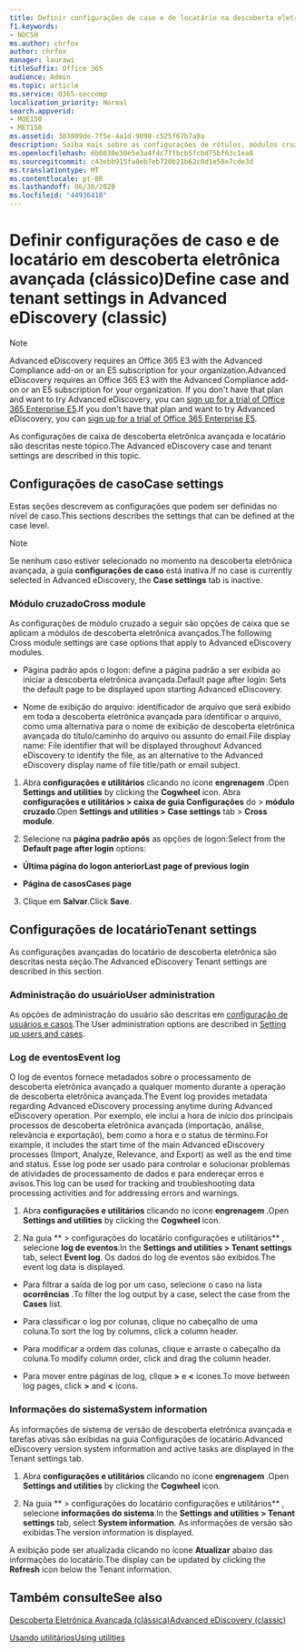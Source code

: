 ```yaml
---
title: Definir configurações de caso e de locatário na descoberta eletrônica avançada
f1.keywords:
- NOCSH
ms.author: chrfox
author: chrfox
manager: laurawi
titleSuffix: Office 365
audience: Admin
ms.topic: article
ms.service: O365-seccomp
localization_priority: Normal
search.appverid:
- MOE150
- MET150
ms.assetid: 383809de-7f5e-4a1d-9098-c525f67b7a9a
description: Saiba mais sobre as configurações de rótulos, módulos cruzados e locatários que você pode definir no nível do caso na descoberta eletrônica avançada.
ms.openlocfilehash: 6b0030e30e5e3a4f4c77fbcb5fcbd75bf63c1ea8
ms.sourcegitcommit: c43ebb915fa0eb7eb720b21b62c0d1e58e7cde3d
ms.translationtype: MT
ms.contentlocale: pt-BR
ms.lasthandoff: 06/30/2020
ms.locfileid: "44936418"
---
```

# <a name="define-case-and-tenant-settings-in-advanced-ediscovery-classic"></a><span data-ttu-id="940a7-103">Definir configurações de caso e de locatário em descoberta eletrônica avançada (clássico)</span><span class="sxs-lookup"><span data-stu-id="940a7-103">Define case and tenant settings in Advanced eDiscovery (classic)</span></span>

> [!NOTE]
> <span data-ttu-id="940a7-104">Advanced eDiscovery requires an Office 365 E3 with the Advanced Compliance add-on or an E5 subscription for your organization.</span><span class="sxs-lookup"><span data-stu-id="940a7-104">Advanced eDiscovery requires an Office 365 E3 with the Advanced Compliance add-on or an E5 subscription for your organization.</span></span> <span data-ttu-id="940a7-105">If you don't have that plan and want to try Advanced eDiscovery, you can [sign up for a trial of Office 365 Enterprise E5](https://go.microsoft.com/fwlink/p/?LinkID=698279).</span><span class="sxs-lookup"><span data-stu-id="940a7-105">If you don't have that plan and want to try Advanced eDiscovery, you can [sign up for a trial of Office 365 Enterprise E5](https://go.microsoft.com/fwlink/p/?LinkID=698279).</span></span> 
  
<span data-ttu-id="940a7-106">As configurações de caixa de descoberta eletrônica avançada e locatário são descritas neste tópico.</span><span class="sxs-lookup"><span data-stu-id="940a7-106">The Advanced eDiscovery case and tenant settings are described in this topic.</span></span>
  
## <a name="case-settings"></a><span data-ttu-id="940a7-107">Configurações de caso</span><span class="sxs-lookup"><span data-stu-id="940a7-107">Case settings</span></span>

<span data-ttu-id="940a7-108">Estas seções descrevem as configurações que podem ser definidas no nível de caso.</span><span class="sxs-lookup"><span data-stu-id="940a7-108">This sections describes the settings that can be defined at the case level.</span></span>
  
> [!NOTE]
> <span data-ttu-id="940a7-109">Se nenhum caso estiver selecionado no momento na descoberta eletrônica avançada, a guia **configurações de caso** está inativa.</span><span class="sxs-lookup"><span data-stu-id="940a7-109">If no case is currently selected in Advanced eDiscovery, the **Case settings** tab is inactive.</span></span> 
  
### <a name="cross-module"></a><span data-ttu-id="940a7-110">Módulo cruzado</span><span class="sxs-lookup"><span data-stu-id="940a7-110">Cross module</span></span>

<span data-ttu-id="940a7-111">As configurações de módulo cruzado a seguir são opções de caixa que se aplicam a módulos de descoberta eletrônica avançados.</span><span class="sxs-lookup"><span data-stu-id="940a7-111">The following Cross module settings are case options that apply to Advanced eDiscovery modules.</span></span>
  
- <span data-ttu-id="940a7-112">Página padrão após o logon: define a página padrão a ser exibida ao iniciar a descoberta eletrônica avançada.</span><span class="sxs-lookup"><span data-stu-id="940a7-112">Default page after login: Sets the default page to be displayed upon starting Advanced eDiscovery.</span></span>
    
- <span data-ttu-id="940a7-113">Nome de exibição do arquivo: identificador de arquivo que será exibido em toda a descoberta eletrônica avançada para identificar o arquivo, como uma alternativa para o nome de exibição de descoberta eletrônica avançada do título/caminho do arquivo ou assunto do email.</span><span class="sxs-lookup"><span data-stu-id="940a7-113">File display name: File identifier that will be displayed throughout Advanced eDiscovery to identify the file, as an alternative to the Advanced eDiscovery display name of file title/path or email subject.</span></span>
    
1. <span data-ttu-id="940a7-114">Abra **configurações e utilitários** clicando no ícone **engrenagem** .</span><span class="sxs-lookup"><span data-stu-id="940a7-114">Open **Settings and utilities** by clicking the **Cogwheel** icon.</span></span> <span data-ttu-id="940a7-115">Abra **configurações e utilitários \> caixa de guia Configurações** do \> **módulo cruzado**.</span><span class="sxs-lookup"><span data-stu-id="940a7-115">Open **Settings and utilities \> Case settings** tab \> **Cross module**.</span></span> 
    
2. <span data-ttu-id="940a7-116">Selecione na **página padrão após** as opções de logon:</span><span class="sxs-lookup"><span data-stu-id="940a7-116">Select from the **Default page after login** options:</span></span> 
    
  - <span data-ttu-id="940a7-117">**Última página do logon anterior**</span><span class="sxs-lookup"><span data-stu-id="940a7-117">**Last page of previous login**</span></span>
    
  - <span data-ttu-id="940a7-118">**Página de casos**</span><span class="sxs-lookup"><span data-stu-id="940a7-118">**Cases page**</span></span>
    
3. <span data-ttu-id="940a7-119">Clique em **Salvar**.</span><span class="sxs-lookup"><span data-stu-id="940a7-119">Click **Save**.</span></span>
    
## <a name="tenant-settings"></a><span data-ttu-id="940a7-120">Configurações de locatário</span><span class="sxs-lookup"><span data-stu-id="940a7-120">Tenant settings</span></span>

<span data-ttu-id="940a7-121">As configurações avançadas do locatário de descoberta eletrônica são descritas nesta seção.</span><span class="sxs-lookup"><span data-stu-id="940a7-121">The Advanced eDiscovery Tenant settings are described in this section.</span></span>
  
### <a name="user-administration"></a><span data-ttu-id="940a7-122">Administração do usuário</span><span class="sxs-lookup"><span data-stu-id="940a7-122">User administration</span></span>

<span data-ttu-id="940a7-123">As opções de administração do usuário são descritas em [configuração de usuários e casos](set-up-users-and-cases-in-advanced-ediscovery.md).</span><span class="sxs-lookup"><span data-stu-id="940a7-123">The User administration options are described in [Setting up users and cases](set-up-users-and-cases-in-advanced-ediscovery.md).</span></span>
  
### <a name="event-log"></a><span data-ttu-id="940a7-124">Log de eventos</span><span class="sxs-lookup"><span data-stu-id="940a7-124">Event log</span></span>

<span data-ttu-id="940a7-125">O log de eventos fornece metadados sobre o processamento de descoberta eletrônica avançado a qualquer momento durante a operação de descoberta eletrônica avançada.</span><span class="sxs-lookup"><span data-stu-id="940a7-125">The Event log provides metadata regarding Advanced eDiscovery processing anytime during Advanced eDiscovery operation.</span></span> <span data-ttu-id="940a7-126">Por exemplo, ele inclui a hora de início dos principais processos de descoberta eletrônica avançada (importação, análise, relevância e exportação), bem como a hora e o status de término.</span><span class="sxs-lookup"><span data-stu-id="940a7-126">For example, it includes the start time of the main Advanced eDiscovery processes (Import, Analyze, Relevance, and Export) as well as the end time and status.</span></span> <span data-ttu-id="940a7-127">Esse log pode ser usado para controlar e solucionar problemas de atividades de processamento de dados e para endereçar erros e avisos.</span><span class="sxs-lookup"><span data-stu-id="940a7-127">This log can be used for tracking and troubleshooting data processing activities and for addressing errors and warnings.</span></span>
  
1. <span data-ttu-id="940a7-128">Abra **configurações e utilitários** clicando no ícone **engrenagem** .</span><span class="sxs-lookup"><span data-stu-id="940a7-128">Open **Settings and utilities** by clicking the **Cogwheel** icon.</span></span> 
    
2. <span data-ttu-id="940a7-129">Na guia \*\* \> configurações do locatário configurações e utilitários\*\* , selecione **log de eventos**.</span><span class="sxs-lookup"><span data-stu-id="940a7-129">In the **Settings and utilities \> Tenant settings** tab, select **Event log**.</span></span> <span data-ttu-id="940a7-130">Os dados do log de eventos são exibidos.</span><span class="sxs-lookup"><span data-stu-id="940a7-130">The event log data is displayed.</span></span>
    
  - <span data-ttu-id="940a7-131">Para filtrar a saída de log por um caso, selecione o caso na lista **ocorrências** .</span><span class="sxs-lookup"><span data-stu-id="940a7-131">To filter the log output by a case, select the case from the **Cases** list.</span></span> 
    
  - <span data-ttu-id="940a7-132">Para classificar o log por colunas, clique no cabeçalho de uma coluna.</span><span class="sxs-lookup"><span data-stu-id="940a7-132">To sort the log by columns, click a column header.</span></span> 
    
  - <span data-ttu-id="940a7-133">Para modificar a ordem das colunas, clique e arraste o cabeçalho da coluna.</span><span class="sxs-lookup"><span data-stu-id="940a7-133">To modify column order, click and drag the column header.</span></span>
    
  - <span data-ttu-id="940a7-134">Para mover entre páginas de log, clique **\>** e **\<** ícones.</span><span class="sxs-lookup"><span data-stu-id="940a7-134">To move between log pages, click **\>** and **\<** icons.</span></span> 
    
### <a name="system-information"></a><span data-ttu-id="940a7-135">Informações do sistema</span><span class="sxs-lookup"><span data-stu-id="940a7-135">System information</span></span>

<span data-ttu-id="940a7-136">As informações de sistema de versão de descoberta eletrônica avançada e tarefas ativas são exibidas na guia Configurações de locatário.</span><span class="sxs-lookup"><span data-stu-id="940a7-136">Advanced eDiscovery version system information and active tasks are displayed in the Tenant settings tab.</span></span>
  
1. <span data-ttu-id="940a7-137">Abra **configurações e utilitários** clicando no ícone **engrenagem** .</span><span class="sxs-lookup"><span data-stu-id="940a7-137">Open **Settings and utilities** by clicking the **Cogwheel** icon.</span></span> 
    
2. <span data-ttu-id="940a7-138">Na guia \*\* \> configurações do locatário configurações e utilitários\*\* , selecione **informações do sistema**.</span><span class="sxs-lookup"><span data-stu-id="940a7-138">In the **Settings and utilities \> Tenant settings** tab, select **System information**.</span></span> <span data-ttu-id="940a7-139">As informações de versão são exibidas.</span><span class="sxs-lookup"><span data-stu-id="940a7-139">The version information is displayed.</span></span>
    
<span data-ttu-id="940a7-140">A exibição pode ser atualizada clicando no ícone **Atualizar** abaixo das informações do locatário.</span><span class="sxs-lookup"><span data-stu-id="940a7-140">The display can be updated by clicking the **Refresh** icon below the Tenant information.</span></span> 
  
## <a name="see-also"></a><span data-ttu-id="940a7-141">Também consulte</span><span class="sxs-lookup"><span data-stu-id="940a7-141">See also</span></span>

[<span data-ttu-id="940a7-142">Descoberta Eletrônica Avançada (clássica)</span><span class="sxs-lookup"><span data-stu-id="940a7-142">Advanced eDiscovery (classic)</span></span>](office-365-advanced-ediscovery.md)
  
[<span data-ttu-id="940a7-143">Usando utilitários</span><span class="sxs-lookup"><span data-stu-id="940a7-143">Using utilities</span></span>](use-advanced-ediscovery-utilities.md)

